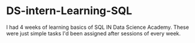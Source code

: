 # DS-intern-Learning-SQL
I had 4 weeks of learning basics of SQL IN Data Science Academy. These were just simple tasks I'd been assigned after sessions of every week.
